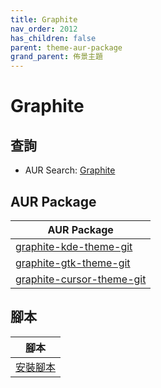 ```yaml
---
title: Graphite
nav_order: 2012
has_children: false
parent: theme-aur-package
grand_parent: 佈景主題
---
```



# Graphite


## 查詢

* AUR Search: [Graphite](https://aur.archlinux.org/packages?O=0&SeB=nd&K=Graphite&outdated=&SB=m&SO=d&PP=50&submit=Go)


## AUR Package

| AUR Package |
| --- |
| [graphite-kde-theme-git](https://aur.archlinux.org/packages/graphite-kde-theme-git) |
| [graphite-gtk-theme-git](https://aur.archlinux.org/packages/graphite-gtk-theme-git) |
| [graphite-cursor-theme-git](https://aur.archlinux.org/packages/graphite-cursor-theme-git) |


## 腳本

| 腳本 |
| --- |
| [安裝腳本](https://github.com/samwhelp/ezarcher-adjustment/tree/main/prototype/theme/graphite) |
